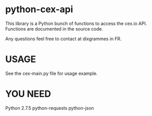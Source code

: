 python-cex-api
==============

This library is a Python bunch of functions to access the cex.io API.
Functions are documented in the source code.

Any questions feel free to contact at dixgrammes in FR.

USAGE
=====
See the cex-main.py file for usage example.

YOU NEED
========
Python 2.7.5
python-requests
python-json

